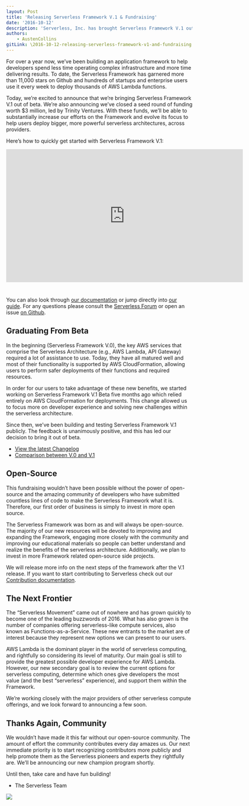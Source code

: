 ```yaml
---
layout: Post
title: 'Releasing Serverless Framework V.1 & Fundraising'
date: '2016-10-12'
description: 'Serverless, Inc. has brought Serverless Framework V.1 out of beta and also closed a seed round from Trinity Ventures.'
authors:
    - AustenCollins
gitLink: \2016-10-12-releasing-serverless-framework-v1-and-fundraising.md
---
```


For over a year now, we’ve been building an application framework to help developers spend less time operating complex infrastructure and more time delivering results.  To date, the Serverless Framework has garnered more than 11,000 stars on Github and hundreds of startups and enterprise users use it every week to deploy thousands of AWS Lambda functions.

Today, we’re excited to announce that we’re bringing Serverless Framework V.1 out of beta.  We’re also announcing we’ve closed a seed round of funding worth $3 million, led by Trinity Ventures.  With these funds, we’ll be able to substantially increase our efforts on the Framework and evolve its focus to help users deploy bigger, more powerful serverless architectures, across providers.

Here’s how to quickly get started with Serverless Framework V.1:

<iframe src="https://player.vimeo.com/video/186516527" width="640" height="360" frameborder="0" webkitallowfullscreen="true" mozallowfullscreen="true" allowfullscreen="true" style="margin-bottom:25px"></iframe>

You can also look through [our documentation](https://serverless.com/framework/docs/) or jump directly into [our guide](https://serverless.com/framework/docs/guide/). For any questions please consult the [Serverless Forum](http://forum.serverless.com) or open an issue [on Github](https://github.com/serverless/serverless/issues).

## Graduating From Beta

In the beginning (Serverless Framework V.0), the key AWS services that comprise the Serverless Architecture (e.g., AWS Lambda, API Gateway) required a lot of assistance to use.  Today, they have all matured well and most of their functionality is supported by AWS CloudFormation, allowing users to perform safer deployments of their functions and required resources.

In order for our users to take advantage of these new benefits, we started working on Serverless Framework V.1 Beta five months ago which relied entirely on AWS CloudFormation for deployments.  This change allowed us to focus more on developer experience and solving new challenges within the serverless architecture.

Since then, we’ve been building and testing Serverless Framework V.1 publicly.  The feedback is unanimously positive, and this has led our decision to bring it out of beta.

* [View the latest Changelog](https://github.com/serverless/serverless/releases/tag/v1.0.0)
* [Comparison between V.0 and V.1](https://github.com/serverless/serverless/blob/master/docs/v0-v1-comparison.md)

## Open-Source

This fundraising wouldn’t have been possible without the power of open-source and the amazing community of developers who have submitted countless lines of code to make the Serverless Framework what it is. Therefore, our first order of business is simply to invest in more open source.

The Serverless Framework was born as and will always be open-source.  The majority of our new resources will be devoted to improving and expanding the Framework, engaging more closely with the community and improving our educational materials so people can better understand and realize the benefits of the serverless architecture.  Additionally, we plan to invest in more Framework related open-source side projects.

We will release more info on the next steps of the framework after the V.1 release. If you want to start contributing to Serverless check out our [Contribution documentation](https://github.com/serverless/serverless/blob/master/CONTRIBUTING.md).

## The Next Frontier

The “Serverless Movement” came out of nowhere and has grown quickly to become one of the leading buzzwords of 2016.  What has also grown is the number of companies offering serverless-like compute services, also known as Functions-as-a-Service.  These new entrants to the market are of interest because they represent new options we can present to our users.

AWS Lambda is the dominant player in the world of serverless computing, and rightfully so considering its level of maturity.  Our main goal is still to provide the greatest possible developer experience for AWS Lambda.  However, our new secondary goal is to review the current options for serverless computing, determine which ones give developers the most value (and the best “serverless” experience), and support them within the Framework.

We’re working closely with the major providers of other serverless compute offerings, and we look forward to announcing a few soon.

## Thanks Again, Community

We wouldn’t have made it this far without our open-source community.  The amount of effort the community contributes every day amazes us.  Our next immediate priority is to start recognizing contributors more publicly and help promote them as the Serverless pioneers and experts they rightfully are.  We’ll be announcing our new champion program shortly.

Until then, take care and have fun building!

- The Serverless Team

[![](https://s3-us-west-2.amazonaws.com/assets.site.serverless.com/images/team1.jpg)](https://s3-us-west-2.amazonaws.com/assets.site.serverless.com/images/team1.jpg)
